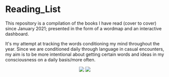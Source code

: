 # Reading_List

This repository is a compilation of the books I have read (cover to cover) since January 2021; presented in the form of a wordmap and an interactive dashboard.

It's my attempt at tracking the words conditioning my mind throughout the year. Since we are conditioned daily through language in casual encounters, my aim is to be more intentional about getting certain words and ideas in my consciousness on a daily basis/more often.

<p  align="center">
  <img  src="https://user-images.githubusercontent.com/92489108/232074755-e083785d-e0be-4aae-8e51-e9546e1ca92f.png" />
  
  <img  src="https://user-images.githubusercontent.com/92489108/232340531-268eda51-bb8e-4d18-8aa6-4e67823ee1d3.png" />
</P>



